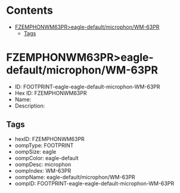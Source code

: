 



Contents
========

* [FZEMPHONWM63PR>eagle-default/microphon/WM-63PR](#fzemphonwm63preagle-defaultmicrophonwm-63pr)
	* [Tags](#tags)

# FZEMPHONWM63PR>eagle-default/microphon/WM-63PR

- ID: FOOTPRINT-eagle-eagle-default-microphon-WM-63PR
- Hex ID: FZEMPHONWM63PR
- Name: 
- Description: 

## Tags

- hexID: FZEMPHONWM63PR
- oompType: FOOTPRINT
- oompSize: eagle
- oompColor: eagle-default
- oompDesc: microphon
- oompIndex: WM-63PR
- oompName: eagle-default/microphon/WM-63PR
- oompID: FOOTPRINT-eagle-eagle-default-microphon-WM-63PR
